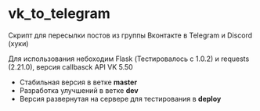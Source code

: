 # vk_to_telegram
Скрипт для пересылки постов из группы Вконтакте в Telegram и Discord (хуки)

Для использования небоходим Flask (Тестировалось c 1.0.2) и requests (2.21.0), версия callbasck API VK 5.50

- Стабильная версия в ветке **master**
- Разработка улучшений в ветке **dev**
- Версия развернутая на сервере для тестирования в **deploy**
